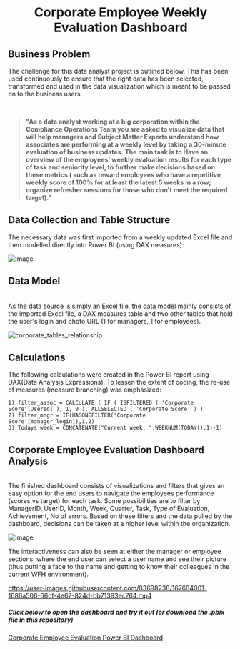 <h1 align="center">Corporate Employee Weekly Evaluation Dashboard</h1>

<h2>Business Problem</h2>
<p>The challenge for this data analyst project is outlined below. This has been used continuously to ensure that the right data has been selected, transformed and used
in the data visualization which is meant to be passed on to the business users.</p>
<br/>

  >**"As a data analyst working at a big corporation within the Compliance Operations Team you are asked to visualize data that will help managers and Subject Matter Experts understand how associates are performing at a weekly level by taking a 30-minute evaluation of business updates.**
>**The main task is to Have an overview of the employees' weekly evaluation results for each type of task and seniority level, to further make decisions based on these metrics ( such as reward employees who have a repetitive weekly score of 100% for at least the latest 5 weeks in a row; organize refresher sessions for those who don't meet the required target)."**

<h2>Data Collection and Table Structure</h2>

The necessary data was first imported from a weekly updated Excel file and then modelled directly into Power BI (using DAX measures):

![image](https://user-images.githubusercontent.com/83698238/167680139-40de782f-5235-41be-bf3f-a4a32e0ac003.png)

<h2>Data Model</h2><br/>
As the data source is simply an Excel file, the data model mainly consists of the imported Excel file, a DAX measures table and two other tables that hold the user's login and photo URL (1 for managers, 1 for employees). <br/>

![corporate_tables_relationship](https://user-images.githubusercontent.com/83698238/167676670-f80683d7-c5fa-42e7-9962-94436af1943d.png)

<h2>Calculations</h2>

The following calculations were created in the Power BI report using DAX(Data Analysis Expressions). To lessen the extent of coding, the re-use of measures (measure branching) was emphasized:

```
1) filter_assoc = CALCULATE ( IF ( ISFILTERED ( 'Corporate Score'[UserId] ), 1, 0 ), ALLSELECTED ( 'Corporate Score' ) )
2) filter_mngr = IF(HASONEFILTER('Corporate Score'[manager_login]),1,2)
3) Todays week = CONCATENATE("Current week: ",WEEKNUM(TODAY(),1)-1)
```
<h2>Corporate Employee Evaluation Dashboard Analysis</h2></br>
The finished dashboard consists of visualizations and filters that gives an easy option for the end users to navigate the employees performance (scores vs target) for each task. Some possibilities are to filter by ManagerID, UserID, Month, Week, Quarter, Task, Type of Evaluation, Achievement, No of errors. Based on these filters and the data pulled by the dashboard, decisions can be taken at a higher level within the organization.

![image](https://user-images.githubusercontent.com/83698238/167682788-4458354f-178b-4a6c-9964-affa0fede517.png)

The interactiveness can also be seen at either the manager or employee sections, where the end user can select a user name and see their picture (thus putting a face to the name and getting to know their colleagues in the current WFH environment).



https://user-images.githubusercontent.com/83698238/167684001-1686a506-66cf-4e67-824d-bb71393ec764.mp4



<h5>Click below to open the dashboard and try it out (or download the .pbix file in this repository)</h5>

[Corporate Employee Evaluation Power BI Dashboard](https://app.powerbi.com/groups/me/reports/b70b2b3d-fe33-4f50-8c5b-33bc6e1b2728/ReportSection)
